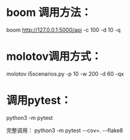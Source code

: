 # boom 调用方法：
boom http://127.0.0.1:5000/api -c 100 -d 10 -q

# molotov调用方式： 
molotov i5scenarios.py -p 10 -w 200 -d 60 -qx

# 调用pytest：
python3 -m pytest
<!-- https://stackoverflow.com/questions/35998992/py-test-command-not-found-but-library-is-installed -->
完整调用： python3 -m pytest --cov=. --flake8 
